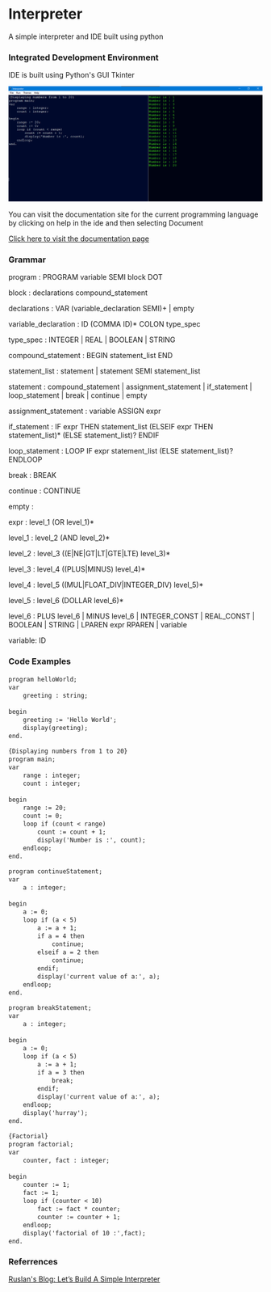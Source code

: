 # Interpreter
A simple interpreter and IDE built using python

<h3>Integrated Development Environment</h3>
<p>IDE is built using Python's GUI Tkinter</p>

<img src="ide_image.png"/>

You can visit the documentation site for the current programming language by clicking on help in the ide and then selecting Document

<a href="https://githubsumanth.github.io/Pascal-Documentation/">Click here to visit the documentation page</a>

<h3>Grammar</h3>

program : PROGRAM variable SEMI block DOT

block : declarations compound_statement

declarations : VAR (variable_declaration SEMI)+
             | empty

variable_declaration : ID (COMMA ID)* COLON type_spec

type_spec : INTEGER | REAL | BOOLEAN | STRING

compound_statement : BEGIN statement_list END

statement_list : statement
               | statement SEMI statement_list

statement : compound_statement
          | assignment_statement
          | if_statement
          | loop_statement
          | break
          | continue
          | empty

assignment_statement : variable ASSIGN expr

if_statement : IF expr THEN statement_list (ELSEIF expr THEN statement_list)* (ELSE statement_list)? ENDIF

loop_statement : LOOP IF expr statement_list (ELSE statement_list)? ENDLOOP

break : BREAK

continue : CONTINUE

empty :

expr : level_1 (OR level_1)*

level_1 : level_2 (AND level_2)*

level_2 : level_3 ((E|NE|GT|LT|GTE|LTE) level_3)*

level_3 : level_4 ((PLUS|MINUS) level_4)*

level_4 : level_5 ((MUL|FLOAT_DIV|INTEGER_DIV) level_5)*

level_5 : level_6 (DOLLAR level_6)*

level_6 : PLUS level_6
       | MINUS level_6
       | INTEGER_CONST
       | REAL_CONST
       | BOOLEAN
       | STRING
       | LPAREN expr RPAREN
       | variable

variable: ID

<h3>Code Examples</h3>

<pre><code>program helloWorld;
var 
    greeting : string;
    
begin
    greeting := 'Hello World';
    display(greeting);
end.
</code></pre>

<pre><code>{Displaying numbers from 1 to 20}
program main;
var 
	range : integer;
	count : integer;

begin
	range := 20;
	count := 0;
	loop if (count < range)
		count := count + 1;
		display('Number is :', count);
	endloop;
end.
</code></pre>

<pre><code>program continueStatement;
var
	a : integer;

begin 
	a := 0;
	loop if (a < 5)
		a := a + 1;
		if a = 4 then
			continue;
		elseif a = 2 then
			continue;
		endif;
		display('current value of a:', a);
	endloop;
end.
</code></pre>

<pre><code>program breakStatement;
var
	a : integer;

begin 
	a := 0;
	loop if (a < 5)
		a := a + 1;
		if a = 3 then
			break;
		endif;
		display('current value of a:', a);
	endloop;
	display('hurray');
end.
</code></pre>

<pre><code>{Factorial}
program factorial;
var 
	counter, fact : integer;

begin
	counter := 1;
	fact := 1;
	loop if (counter < 10)
		fact := fact * counter;
		counter := counter + 1;
	endloop;
	display('factorial of 10 :',fact);
end.
</code></pre>

<h3>Referrences</h3>
<a href="https://ruslanspivak.com/lsbasi-part1/">Ruslan's Blog: Let’s Build A Simple Interpreter</a>
